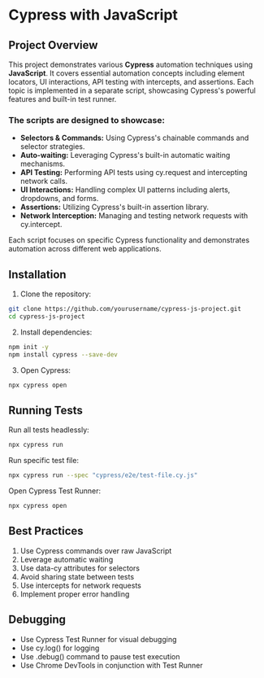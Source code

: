# Cypress with JavaScript
## Project Overview
This project demonstrates various **Cypress** automation techniques using **JavaScript**. It covers essential automation concepts including element locators, UI interactions, API testing with intercepts, and assertions. Each topic is implemented in a separate script, showcasing Cypress's powerful features and built-in test runner.

### The scripts are designed to showcase:
- **Selectors & Commands:** Using Cypress's chainable commands and selector strategies.
- **Auto-waiting:** Leveraging Cypress's built-in automatic waiting mechanisms.
- **API Testing:** Performing API tests using cy.request and intercepting network calls.
- **UI Interactions:** Handling complex UI patterns including alerts, dropdowns, and forms.
- **Assertions:** Utilizing Cypress's built-in assertion library.
- **Network Interception:** Managing and testing network requests with cy.intercept.

Each script focuses on specific Cypress functionality and demonstrates automation across different web applications.

## Installation
1. Clone the repository:
```bash
git clone https://github.com/yourusername/cypress-js-project.git
cd cypress-js-project
```

2. Install dependencies:
```bash
npm init -y
npm install cypress --save-dev
```

3. Open Cypress:
```bash
npx cypress open
```

## Running Tests
Run all tests headlessly:
```bash
npx cypress run
```

Run specific test file:
```bash
npx cypress run --spec "cypress/e2e/test-file.cy.js"
```

Open Cypress Test Runner:
```bash
npx cypress open
```

## Best Practices
1. Use Cypress commands over raw JavaScript
2. Leverage automatic waiting
3. Use data-cy attributes for selectors
4. Avoid sharing state between tests
5. Use intercepts for network requests
6. Implement proper error handling

## Debugging
- Use Cypress Test Runner for visual debugging
- Use cy.log() for logging
- Use .debug() command to pause test execution
- Use Chrome DevTools in conjunction with Test Runner

